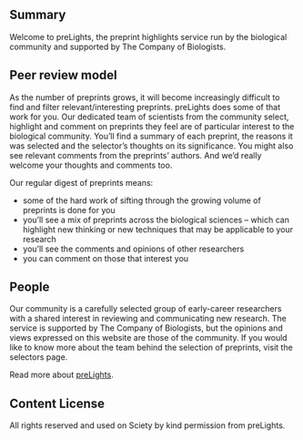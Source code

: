 ## Summary

Welcome to preLights, the preprint highlights service run by the biological community and supported by The Company of Biologists.

## Peer review model

As the number of preprints grows, it will become increasingly difficult to find and filter relevant/interesting preprints. preLights does some of that work for you. Our dedicated team of scientists from the community select, highlight and comment on preprints they feel are of particular interest to the biological community. You’ll find a summary of each preprint, the reasons it was selected and the selector’s thoughts on its significance. You might also see relevant comments from the preprints’ authors. And we’d really welcome your thoughts and comments too.

Our regular digest of preprints means:

- some of the hard work of sifting through the growing volume of preprints is done for you
- you’ll see a mix of preprints across the biological sciences – which can highlight new thinking or new techniques that may be applicable to your research
- you’ll see the comments and opinions of other researchers
- you can comment on those that interest you

## People

Our community is a carefully selected group of early-career researchers with a shared interest in reviewing and communicating new research. The service is supported by The Company of Biologists, but the opinions and views expressed on this website are those of the community. If you would like to know more about the team behind the selection of preprints, visit the selectors page.

Read more about [preLights](https://prelights.biologists.com/about-us/).

## Content License

All rights reserved and used on Sciety by kind permission from preLights.
